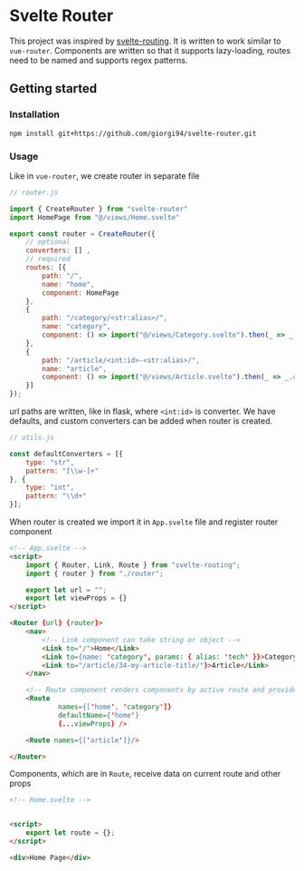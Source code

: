 # Svelte Router

This project was inspired by [svelte-routing](https://github.com/EmilTholin/svelte-routing). It is written to work similar to `vue-router`. Components are written so that it supports lazy-loading, routes need to be named and supports regex patterns.



## Getting started

### Installation

```shell
npm install git+https://github.com/giorgi94/svelte-router.git
```

### Usage

Like in `vue-router`, we create router in separate file

```javascript
// router.js

import { CreateRouter } from "svelte-router"
import HomePage from "@/views/Home.svelte"

export const router = CreateRouter({
    // optional
    converters: [] ,
    // required
    routes: [{
        path: "/",
        name: "home",
        component: HomePage
    },
    {
        path: "/category/<str:alias>/",
        name: "category",
        component: () => import("@/views/Category.svelte").then(_ => _.default)
    },
    {
        path: "/article/<int:id>-<str:alias>/",
        name: "article",
        component: () => import("@/views/Article.svelte").then(_ => _.default)
    }]
});
```
url paths are written, like in flask, where `<int:id>` is converter. We have defaults, and custom converters can be added when router is created.

```javascript
// utils.js

const defaultConverters = [{
    type: "str",
    pattern: "[\\w-]+"
}, {
    type: "int",
    pattern: "\\d+"
}];

```

When router is created we import it in `App.svelte` file and register router component


```html
<!-- App.svelte -->
<script>
    import { Router, Link, Route } from "svelte-routing";
    import { router } from "./router";

    export let url = "";
    export let viewProps = {}
</script>

<Router {url} {router}>
    <nav>
        <!-- Link component can take string or object -->
        <Link to="/">Home</Link>
        <Link to={name: 'category', params: { alias: 'tech' }}>Category</Link>
        <Link to="/article/34-my-article-title/"}>Article</Link>
    </nav>

    <!-- Route component renders components by active route and provided names -->
    <Route
            names={['home', 'category']}
            defaultName={'home'}
            {...viewProps} />

    <Route names={['article']}/>

</Router>
```

Components, which are in `Route`, receive data on current route and other props

```html
<!-- Home.svelte -->


<script>
    export let route = {};
</script>

<div>Home Page</div>

```